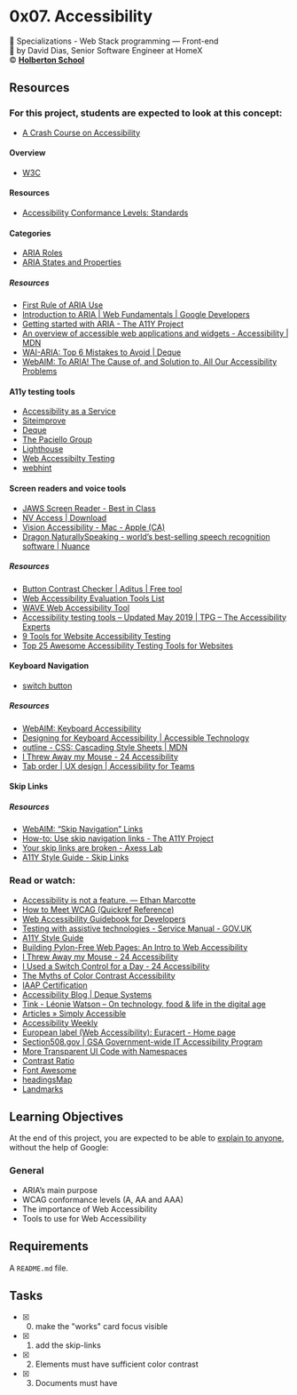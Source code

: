 # 0x07. Accessibility
:open_file_folder: Specializations - Web Stack programming ― Front-end  
:bust_in_silhouette: by David Dias, Senior Software Engineer at HomeX  
:copyright: **[Holberton School](https://www.holbertonschool.com/)**

## Resources
### For this project, students are expected to look at this concept:
* [A Crash Course on Accessibility](https://intranet.hbtn.io/concepts/186)
#### Overview
  - [W3C](https://www.w3.org/)
#### Resources
  - [Accessibility Conformance Levels: Standards](https://www.levelaccess.com/accessibility-conformance-levels-standards/)
#### Categories
  - [ARIA Roles](https://www.w3.org/TR/wai-aria/#roles_categorization)
  - [ARIA States and Properties](https://www.w3.org/TR/wai-aria/#states_and_properties)
##### Resources
  - [First Rule of ARIA Use](https://www.w3.org/TR/using-aria/#rule1)
  - [Introduction to ARIA | Web Fundamentals | Google Developers](https://developers.google.com/web/fundamentals/accessibility/semantics-aria)
  - [Getting started with ARIA - The A11Y Project](https://www.a11yproject.com/posts/2014-05-15-getting-started-aria/)
  - [An overview of accessible web applications and widgets - Accessibility | MDN](https://developer.mozilla.org/en-US/docs/Web/Accessibility/An_overview_of_accessible_web_applications_and_widgets)
  - [WAI-ARIA: Top 6 Mistakes to Avoid | Deque](https://www.deque.com/blog/wai-aria-top-6-mistakes-to-avoid/)
  - [WebAIM: To ARIA! The Cause of, and Solution to, All Our Accessibility Problems](https://webaim.org/blog/aria-cause-solution/)
#### A11y testing tools
  - [Accessibility as a Service](https://tenon.io/)
  - [Siteimprove](https://siteimprove.com/)
  - [Deque](https://www.deque.com/)
  - [The Paciello Group](https://www.paciellogroup.com/)
  - [Lighthouse](https://developers.google.com/web/tools/lighthouse)
  - [Web Accessibilty Testing](https://chrome.google.com/webstore/detail/axe-web-accessibility-tes/lhdoppojpmngadmnindnejefpokejbdd)
  - [webhint](https://webhint.io/)
#### Screen readers and voice tools
  - [JAWS Screen Reader - Best in Class](https://www.freedomscientific.com/Products/software/JAWS/)
  - [NV Access | Download](https://www.nvaccess.org/download/)
  - [Vision Accessibility - Mac - Apple (CA)](https://www.apple.com/ca/accessibility/mac/vision/)
  - [Dragon NaturallySpeaking - world’s best-selling speech recognition software | Nuance](https://www.nuance.com/dragon.html)
##### Resources
  - [Button Contrast Checker | Aditus | Free tool](https://www.aditus.io/button-contrast-checker/)
  - [Web Accessibility Evaluation Tools List](https://www.w3.org/WAI/ER/tools/)
  - [WAVE Web Accessibility Tool](https://wave.webaim.org/)
  - [Accessibility testing tools – Updated May 2019 | TPG – The Accessibility Experts](https://developer.paciellogroup.com/blog/2019/02/accessibility-testing-tools-we-use/)
  - [9 Tools for Website Accessibility Testing](https://www.shopify.ca/partners/blog/website-accessibility-testing)
  - [Top 25 Awesome Accessibility Testing Tools for Websites](https://dynomapper.com/blog/27-accessibility-testing/246-top-25-awesome-accessibility-testing-tools-for-websites)
#### Keyboard Navigation
  - [switch button](https://www.24a11y.com/2018/i-used-a-switch-control-for-a-day/)
##### Resources
  - [WebAIM: Keyboard Accessibility](https://webaim.org/techniques/keyboard/)
  - [Designing for Keyboard Accessibility | Accessible Technology](https://www.washington.edu/accessibility/checklist/keyboard/)
  - [outline - CSS: Cascading Style Sheets | MDN](https://developer.mozilla.org/en-US/docs/Web/CSS/outline)
  - [I Threw Away my Mouse - 24 Accessibility](https://www.24a11y.com/2018/i-threw-away-my-mouse/)
  - [Tab order | UX design | Accessibility for Teams](https://accessibility.digital.gov/ux/tab-order/)
#### Skip Links
##### Resources
  - [WebAIM: “Skip Navigation” Links](https://webaim.org/techniques/skipnav/)
  - [How-to: Use skip navigation links - The A11Y Project](https://www.a11yproject.com/posts/skip-nav-links/)
  - [Your skip links are broken - Axess Lab](https://axesslab.com/skip-links/)
  - [A11Y Style Guide - Skip Links](https://a11y-style-guide.com/style-guide/section-general.html#kssref-general-skip-links)

### Read or watch:
* [Accessibility is not a feature. — Ethan Marcotte](https://ethanmarcotte.com/wrote/accessibility-is-not-a-feature/)
* [How to Meet WCAG (Quickref Reference)](https://www.w3.org/WAI/WCAG21/quickref/?versions=2.0)
* [Web Accessibility Guidebook for Developers](https://www.telerik.com/blogs/web-accessibility-guidebook-for-developers?fbclid=IwAR3v8sqaMyuAYfa14dZJpDKqJd-v8qKfaKeEvZJRKTcRIOabNnYGPo4rA7U)
* [Testing with assistive technologies - Service Manual - GOV.UK](https://www.gov.uk/service-manual/technology/testing-with-assistive-technologies)
* [A11Y Style Guide](https://a11y-style-guide.com/style-guide/)
* [Building Pylon-Free Web Pages: An Intro to Web Accessibility](https://engineering.vena.io/2018/10/12/building-pylon-free-web-pages-an-intro-to-web-accessibility/)
* [I Threw Away my Mouse - 24 Accessibility](https://www.24a11y.com/2018/i-threw-away-my-mouse/)
* [I Used a Switch Control for a Day - 24 Accessibility](https://www.24a11y.com/2018/i-used-a-switch-control-for-a-day/)
* [The Myths of Color Contrast Accessibility](https://uxmovement.com/buttons/the-myths-of-color-contrast-accessibility/)
* [IAAP Certification](https://www.accessibilityassociation.org/certification)
* [Accessibility Blog | Deque Systems](https://www.deque.com/blog/)
* [Tink - Léonie Watson – On technology, food & life in the digital age](https://tink.uk/)
* [Articles » Simply Accessible](http://simplyaccessible.com/articles/)
* [Accessibility Weekly](https://a11yweekly.com/)
* [European label (Web Accessibility): Euracert - Home page](http://www.euracert.org/en/)
* [Section508.gov | GSA Government-wide IT Accessibility Program](https://www.section508.gov/)
* [More Transparent UI Code with Namespaces](https://csswizardry.com/2015/03/more-transparent-ui-code-with-namespaces/)
* [Contrast Ratio](https://developers.google.com/web/tools/chrome-devtools/accessibility/reference)
* [Font Awesome](https://fontawesome.com/)
* [headingsMap](https://chrome.google.com/webstore/detail/headingsmap/flbjommegcjonpdmenkdiocclhjacmbi?hl=en)
* [Landmarks](http://matatk.agrip.org.uk/landmarks/)

## Learning Objectives
At the end of this project, you are expected to be able to [explain to anyone](https://fs.blog/2012/04/feynman-technique/), without the help of Google:
### General
* ARIA’s main purpose
* WCAG conformance levels (A, AA and AAA)
* The importance of Web Accessibility
* Tools to use for Web Accessibility

## Requirements
A ```README.md``` file.

## Tasks
* [x] 0. make the "works" card focus visible
* [x] 1. add the skip-links
* [x] 2. Elements must have sufficient color contrast
* [x] 3. Documents must have <title> element to aid in navigation
* [x] 4. <html> element must have a lang attribute
* [x] 5. Images must have alternate text
* [x] 6. Form elements must have labels
* [x] 7. Links must have discernible text
* [x] 8. Zooming and scaling must not be disabled
* [x] 9. Heading levels should only increase by one and all page content must be conxained by landmarks
* [x] 10. Document must have one main landmark
* [x] 11. More than 2 elements become list

## Software Developer
Built by [javi](https://github.com/javi0x00) :copyright: 2020  
Found a bug or have an idea? [Contact me](https://www.linkedin.com/in/javi0x00/).
